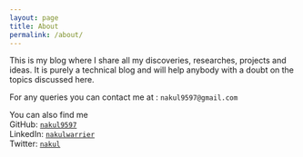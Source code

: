 ```yaml
---
layout: page
title: About
permalink: /about/
---
```


This is my blog where I share all my discoveries, researches, projects and ideas. It is purely a technical blog and will help anybody with a doubt on the topics discussed here.

For any queries you can contact me at : `nakul9597@gmail.com`

You can also find me  
GitHub: [`nakul9597`](https://github.com/nakul9597)  
LinkedIn: [`nakulwarrier`](https://www.linkedin.com/in/nakul-warrier-806099170)  
Twitter: [`nakul`](https://twitter.com/Nakul15486024)
